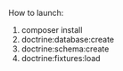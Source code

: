How to launch:

1. composer install
2. doctrine:database:create
3. doctrine:schema:create
4. doctrine:fixtures:load